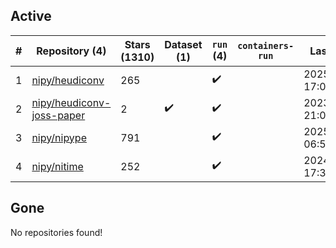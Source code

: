 ## Active
| # | Repository (4) | Stars (1310) | Dataset (1) | `run` (4) | `containers-run` | Last Modified |
| --- | --- | --- | --- | --- | --- | --- |
| 1 | [nipy/heudiconv](https://github.com/nipy/heudiconv) | 265 |  | :heavy_check_mark: |  | 2025-07-29 17:01:32+00:00 |
| 2 | [nipy/heudiconv-joss-paper](https://github.com/nipy/heudiconv-joss-paper) | 2 | :heavy_check_mark: | :heavy_check_mark: |  | 2023-07-17 21:09:07+00:00 |
| 3 | [nipy/nipype](https://github.com/nipy/nipype) | 791 |  | :heavy_check_mark: |  | 2025-08-11 06:51:47+00:00 |
| 4 | [nipy/nitime](https://github.com/nipy/nitime) | 252 |  | :heavy_check_mark: |  | 2024-11-06 17:39:49+00:00 |

## Gone
No repositories found!
